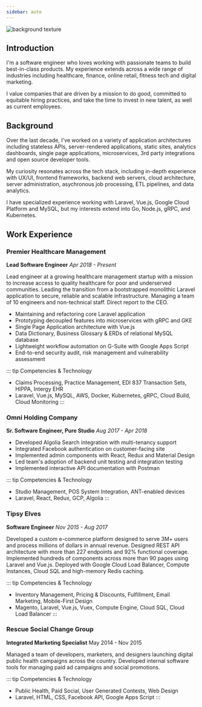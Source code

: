 ```yaml
---
sidebar: auto
---
```


![background texture](https://images.unsplash.com/photo-1505909182942-e2f09aee3e89?ixlib=rb-1.2.1&ixid=eyJhcHBfaWQiOjEyMDd9&auto=format&fit=crop&h=300&w=1200&q=80)

## Introduction

I'm a software engineer who loves working with passionate teams to build best-in-class products. My experience extends across a wide range of industries including healthcare, finance, online retail, fitness tech and digital marketing.

I value companies that are driven by a mission to do good, committed to equitable hiring practices, and take the time to invest in new talent, as well as current employees.

## Background

Over the last decade, I've worked on a variety of application architectures including stateless APIs, server-rendered applications, static sites, analytics dashboards, single page applications, microservices, 3rd party integrations and open source developer tools.

My curiosity resonates across the tech stack, including in-depth experience with UX/UI, frontend frameworks, backend web servers, cloud architecture, server administration, asychronous job processing, ETL pipelines, and data analytics.

I have specialized experience working with Laravel, Vue.js, Google Cloud Platform and MySQL, but my interests extend into Go, Node.js, gRPC, and Kubernetes.

## Work Experience

### Premier Healthcare Management

**Lead Software Engineer** _Apr 2018 - Present_

Lead engineer at a growing healthcare management startup with a mission to increase access to quality healthcare for poor and underserved communities. Leading the transition from a bootstrapped monolithic Laravel application to secure, reliable and scalable infrastructure. Managing a team of 10 engineers and non-technical staff. Direct report to the CEO.

- Maintaining and refactoring core Laravel application
- Prototyping decoupled features into microservices with gRPC and GKE
- Single Page Application architecture with Vue.js
- Data Dictionary, Business Glossary & ERDs of relational MySQL database
- Lightweight workflow automation on G-Suite with Google Apps Script
- End-to-end security audit, risk management and vulnerability assessment

::: tip Competencies & Technology

- Claims Processing, Practice Management, EDI 837 Transaction Sets, HIPPA, Intergy EHR
- Laravel, Vue.js, MySQL, AWS, Docker, Kubernetes, gRPC, Cloud Build, Cloud Monitoring
  :::

### Omni Holding Company

**Sr. Software Engineer, Pure Studio** _Aug 2017 - Apr 2018_

- Developed Algolia Search integration with multi-tenancy support
- Integrated Facebook authentication on customer-facing site
- Implemented admin components with React, Redux and Material Design
- Led team's adoption of backend unit testing and integration testing
- Implemented interactive API documentation with Postman

::: tip Competencies & Technology

- Studio Management, POS System Integration, ANT-enabled devices
- Laravel, React, Redux, GCP, Algolia
  :::

### Tipsy Elves

**Software Engineer** _Nov 2015 - Aug 2017_

Developed a custom e-commerce platform designed to serve 3M+ users and process millions of dollars in annual revenue. Designed REST API architecture with more than 227 endpoints and 92% functional coverage. Implemented hundreds of components across more than 90 pages using Laravel and Vue.js. Deployed with Google Cloud Load Balancer, Compute Instances, Cloud SQL and high-memory Redis caching.

::: tip Competencies & Technology

- Inventory Management, Pricing & Discounts, Fulfillment, Email Marketing, Mobile-First Design
- Magento, Laravel, Vue.js, Vuex, Compute Engine, Cloud SQL, Cloud Load Balancer
  :::

### Rescue Social Change Group

**Integrated Marketing Specialist** May 2014 - Nov 2015

Managed a team of developers, marketers, and designers launching digital public health campaigns across the country. Developed internal software tools for managing paid ad campaigns and social promotions.

::: tip Competencies & Technology

- Public Health, Paid Social, User Generated Contests, Web Design
- Laravel, HTML, CSS, Facebook API, Google Apps Script
  :::
